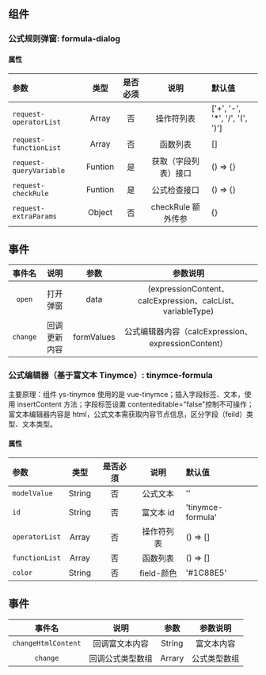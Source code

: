 <!--
 * @Description: 公式规则
-->

## 组件

### 公式规则弹窗: formula-dialog

#### 属性

| 参数                    |  类型   | 是否必须 |         说明         | 默认值                         |
| :---------------------- | :-----: | :------: | :------------------: | :----------------------------- |
| `request-operatorList`  |  Array  |    否    |      操作符列表      | ['+', '-', '*', '/', '(', ')'] |
| `request-functionList`  |  Array  |    否    |       函数列表       | []                             |
| `request-queryVariable` | Funtion |    是    | 获取（字段列表）接口 | () => {}                       |
| `request-checkRule`     | Funtion |    是    |     公式检查接口     | () => {}                       |
| `request-extraParams`   | Object  |    否    |  checkRule 额外传参  | {}                             |

## 事件

|  事件名  |     说明     |    参数    |                          参数说明                           |
| :------: | :----------: | :--------: | :---------------------------------------------------------: |
|  `open`  |   打开弹窗   |    data    | (expressionContent、calcExpression、calcList、variableType) |
| `change` | 回调更新内容 | formValues |     公式编辑器内容（calcExpression、expressionContent）     |

### 公式编辑器（基于富文本 Tinymce）: tinymce-formula

主要原理：组件 ys-tinymce 使用的是 vue-tinymce；插入字段标签、文本，使用 insertContent 方法；字段标签设置 contenteditable="false"控制不可操作；
富文本编辑器内容是 html，公式文本需获取内容节点信息，区分字段（feild）类型、文本类型。

#### 属性

| 参数           |  类型  | 是否必须 |    说明    | 默认值            |
| :------------- | :----: | :------: | :--------: | :---------------- |
| `modelValue`   | String |    否    |  公式文本  | ''                |
| `id`           | String |    否    | 富文本 id  | 'tinymce-formula' |
| `operatorList` | Array  |    否    | 操作符列表 | () => []          |
| `functionList` | Array  |    否    |  函数列表  | () => []          |
| `color`        | String |    否    | field-颜色 | '#1C88E5'         |

## 事件

|       事件名        |       说明       |  参数  |   参数说明   |
| :-----------------: | :--------------: | :----: | :----------: |
| `changeHtmlContent` |  回调富文本内容  | String |  富文本内容  |
|      `change`       | 回调公式类型数组 | Arrary | 公式类型数组 |
